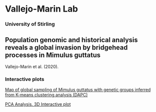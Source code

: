 # Vallejo-Marin Lab

### University of Stirling


## Population genomic and historical analysis reveals a global invasion by bridgehead processes in Mimulus guttatus 
Vallejo-Marin et al. (2020).

### Interactive plots

[Map of global sampling of Mimulus guttatus with genetic groups inferred from K-means clustering analysis (DAPC)](https://mvallejo6.github.io/grp8_world_20200930.html)

[PCA Analysis. 3D Interactive plot](https://mvallejo6.github.io/PCA123_20200930.html)
